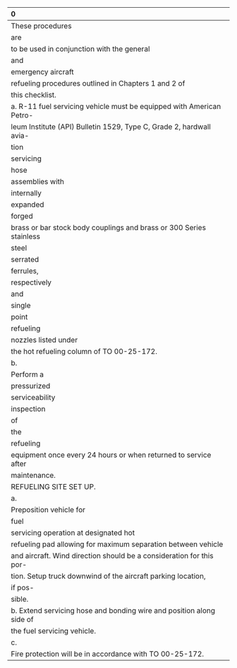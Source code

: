 | 0                                                                    |
|:---------------------------------------------------------------------|
| These procedures                                                     |
| are                                                                  |
| to be used in conjunction with the general                           |
| and                                                                  |
| emergency aircraft                                                   |
| refueling procedures outlined in Chapters 1 and 2 of                 |
| this checklist.                                                      |
| a. R-11 fuel servicing vehicle must be equipped with American Petro- |
| leum Institute (API) Bulletin 1529, Type C, Grade 2, hardwall avia-  |
| tion                                                                 |
| servicing                                                            |
| hose                                                                 |
| assemblies with                                                      |
| internally                                                           |
| expanded                                                             |
| forged                                                               |
| brass or bar stock body couplings and brass or 300 Series stainless  |
| steel                                                                |
| serrated                                                             |
| ferrules,                                                            |
| respectively                                                         |
| and                                                                  |
| single                                                               |
| point                                                                |
| refueling                                                            |
| nozzles listed under                                                 |
| the hot refueling column of TO 00-25-172.                            |
| b.                                                                   |
| Perform a                                                            |
| pressurized                                                          |
| serviceability                                                       |
| inspection                                                           |
| of                                                                   |
| the                                                                  |
| refueling                                                            |
| equipment once every 24 hours or when returned to service after      |
| maintenance.                                                         |
| REFUELING SITE SET UP.                                               |
| a.                                                                   |
| Preposition vehicle for                                              |
| fuel                                                                 |
| servicing operation at designated hot                                |
| refueling pad allowing for maximum separation between vehicle        |
| and aircraft. Wind direction should be a consideration for this por- |
| tion. Setup truck downwind of the aircraft parking location,         |
| if pos-                                                              |
| sible.                                                               |
| b. Extend servicing hose and bonding wire and position along side of |
| the fuel servicing vehicle.                                          |
| c.                                                                   |
| Fire protection will be in accordance with TO 00-25-172.             |